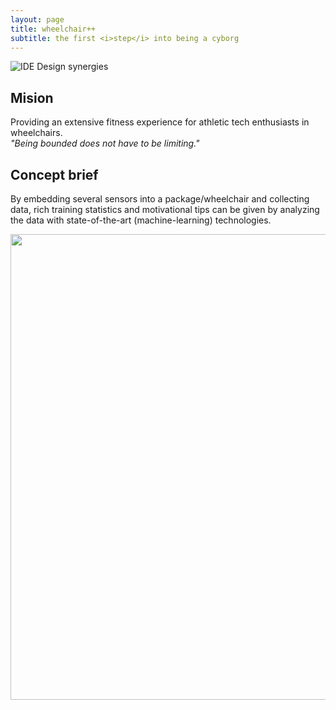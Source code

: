 ```yaml
---
layout: page
title: wheelchair++
subtitle: the first <i>step</i> into being a cyborg
---
```

![](\Fitnesswheelchair\img\idecircle.png "IDE Design synergies")
## Mision
Providing an extensive fitness experience for athletic tech enthusiasts in wheelchairs.<br>
<i>"Being bounded does not have to be limiting."</i> <br>

## Concept brief
By embedding several sensors into a package/wheelchair and collecting data, rich training statistics and motivational tips can be given by analyzing the data with state-of-the-art (machine-learning) technologies.

<img src="\Fitnesswheelchair\img\sensorresults.png" width="745">
